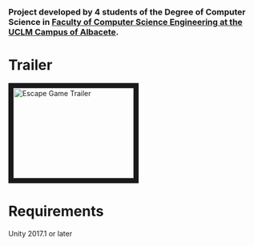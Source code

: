 ### Project developed by 4 students of the Degree of Computer Science in [Faculty of Computer Science Engineering at the UCLM Campus of Albacete](https://www.esiiab.uclm.es/).

# Trailer
<a href="http://www.youtube.com/watch?feature=player_embedded&v=EeUzjm1TCxY" 
   target="_blank"><img src="http://img.youtube.com/vi/EeUzjm1TCxY/0.jpg" 
   alt="Escape Game Trailer" width="240" height="180" border="10"/></a>
   


# Requirements
Unity 2017.1 or later
